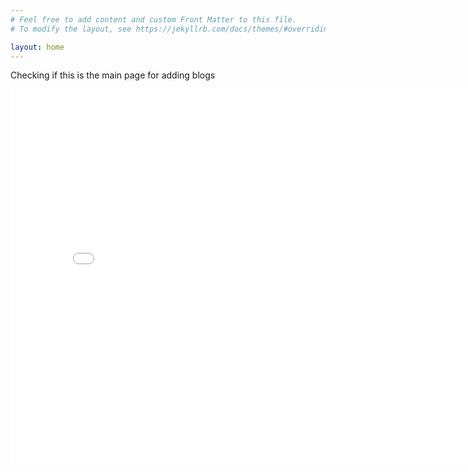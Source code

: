 ```yaml
---
# Feel free to add content and custom Front Matter to this file.
# To modify the layout, see https://jekyllrb.com/docs/themes/#overriding-theme-defaults

layout: home
---
```

Checking if this is the main page for adding blogs
<iframe src="/crimes.html" width="800" height="600" frameborder="0"></iframe>
